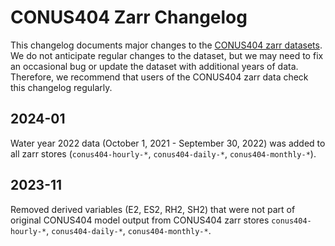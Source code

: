 # CONUS404 Zarr Changelog

This changelog documents major changes to the [CONUS404 zarr datasets](./CONUS404_ACCESS.md). We do not anticipate regular changes to the dataset, but we may need to fix an occasional bug or update the dataset with additional years of data. Therefore, we recommend that users of the CONUS404 zarr data check this changelog regularly.

## 2024-01
Water year 2022 data (October 1, 2021 - September 30, 2022) was added to all zarr stores (`conus404-hourly-*`, `conus404-daily-*`, `conus404-monthly-*`).

## 2023-11
Removed derived variables (E2, ES2, RH2, SH2) that were not part of original CONUS404 model output from CONUS404 zarr stores `conus404-hourly-*`, `conus404-daily-*`, `conus404-monthly-*`.
